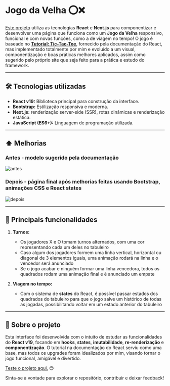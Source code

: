 # Jogo da Velha ⭕❌

[Este projeto](https://jogo-da-velha-seven-weld.vercel.app/) utiliza as tecnologias **React** e **Next.js** para componentizar e desenvolver uma página que funciona como um **Jogo da Velha** responsivo, funcional e com novas funções, como a de viagem no tempo! O jogo é baseado no **[Tutorial: Tic-Tac-Toe](https://react.dev/learn/tutorial-tic-tac-toe)**, fornecido pela documentação do React, mas implementado totalmente por mim e evoluído a um visual, componentização e boas práticas melhores aplicados, assim como sugerido pelo próprio site que seja feito para a prática e estudo do framework.

---

## 🛠️ Tecnologias utilizadas

- **React v19:** Biblioteca principal para construção da interface.
- **Bootstrap:** Estilização responsiva e moderna.
- **Next.js:**  renderização server-side (SSR), rotas dinâmicas e renderização estática.
- **JavaScript (ES6+):** Linguagem de programação utilizada.

---

## ⬆️ Melhorias

### Antes - modelo sugerido pela documentação
  ![antes](https://github.com/user-attachments/assets/fe6e66c4-53ba-4238-8cc0-c057a73d555a)
  
### Depois - página final após melhorias feitas usando Bootstrap, animações CSS e React states
  ![depois](https://github.com/user-attachments/assets/7eb85d03-58e6-40fb-992a-96f0bbc099f1)
  
---

## 🚀 Principais funcionalidades

1. **Turnos:**
   - Os jogadores X e O tomam turnos alternados, com uma cor representando cada um deles no tabuleiro
   - Caso algum dos jogadores formem uma linha vertical, horizontal ou diagonal de 3 elementos iguais, uma animação rodará na linha e o vencedor será anunciado
   - Se o jogo acabar e ninguém formar uma linha vencedora, todos os quadrados rodam uma animação final e é anunciado um empate

2. **Viagem no tempo:**
   - Com o sistema de **states** do React, é possível passar estados dos quadrados do tabuleiro para que o jogo salve um histórico de todas as jogadas, possibilitando voltar em um estado anterior do tabuleiro

---

## 📝 Sobre o projeto

Esta interface foi desenvolvida com o intuito de estudar as funcionalidades do **React v19**, focando em **hooks**, **states**, **imutabilidade**, **re-renderização** e **componentização**. O tutorial na documentação do React serviu como uma base, mas todos os upgrades foram idealizados por mim, visando tornar o jogo funcional, amigável e divertido.

[Teste o projeto aqui.](https://jogo-da-velha-seven-weld.vercel.app/) 😊

Sinta-se à vontade para explorar o repositório, contribuir e deixar feedback! 
